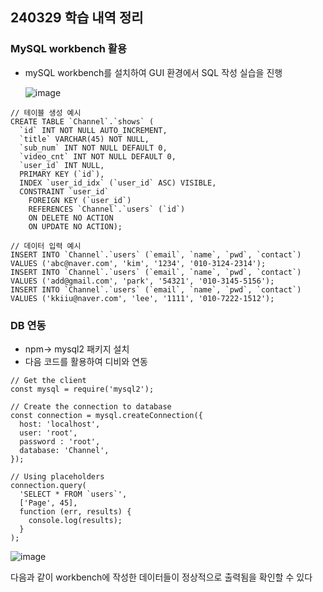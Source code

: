 ## 240329 학습 내역 정리

### MySQL workbench 활용
- mySQL workbench를 설치하여 GUI 환경에서 SQL 작성 실습을 진행

  ![image](https://github.com/kimsunhoon/devcourse/assets/96249610/c0d20d54-8082-498c-abba-22e52fe2f2ce)
```
// 테이블 생성 예시
CREATE TABLE `Channel`.`shows` (
  `id` INT NOT NULL AUTO_INCREMENT,
  `title` VARCHAR(45) NOT NULL,
  `sub_num` INT NOT NULL DEFAULT 0,
  `video_cnt` INT NOT NULL DEFAULT 0,
  `user_id` INT NULL,
  PRIMARY KEY (`id`),
  INDEX `user_id_idx` (`user_id` ASC) VISIBLE,
  CONSTRAINT `user_id`
    FOREIGN KEY (`user_id`)
    REFERENCES `Channel`.`users` (`id`)
    ON DELETE NO ACTION
    ON UPDATE NO ACTION);
```
```
// 데이터 입력 예시
INSERT INTO `Channel`.`users` (`email`, `name`, `pwd`, `contact`) VALUES ('abc@naver.com', 'kim', '1234', '010-3124-2314');
INSERT INTO `Channel`.`users` (`email`, `name`, `pwd`, `contact`) VALUES ('add@gmail.com', 'park', '54321', '010-3145-5156');
INSERT INTO `Channel`.`users` (`email`, `name`, `pwd`, `contact`) VALUES ('kkiiu@naver.com', 'lee', '1111', '010-7222-1512');
```

### DB 연동
- npm-> mysql2 패키지 설치
- 다음 코드를 활용하여 디비와 연동
```
// Get the client
const mysql = require('mysql2');

// Create the connection to database
const connection = mysql.createConnection({
  host: 'localhost',
  user: 'root',
  password : 'root',
  database: 'Channel',
});

// Using placeholders
connection.query(
  'SELECT * FROM `users`',
  ['Page', 45],
  function (err, results) {
    console.log(results);
  }
);
```

![image](https://github.com/kimsunhoon/devcourse/assets/96249610/adef59a9-0093-4138-93ab-44cec8b1b2c7)

다음과 같이 workbench에 작성한 데이터들이 정상적으로 출력됨을 확인할 수 있다
